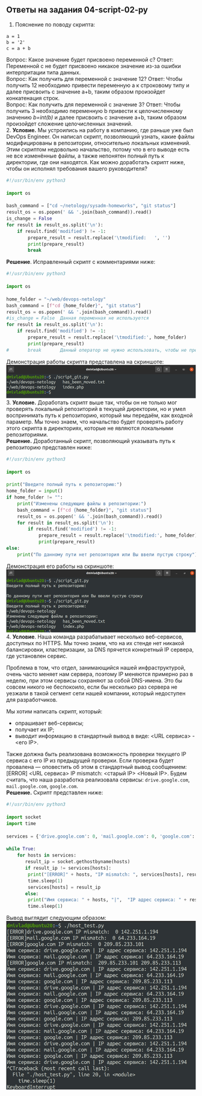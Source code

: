 ## Ответы на задания 04-script-02-py
1. Пояснение по поводу скрипта:  
```
a = 1
b = '2'
c = a + b
```  
Вопрос: Какое значение будет присвоено переменной c? Ответ: Переменной c не будет присвоено никакое значение из-за ошибки интерпритации типа данных.  
Вопрос: Как получить для переменной c значение 12? Ответ: Чтобы получить 12 необходимо привести переменную a к строковому типу и далее присвоить с значение a+b, таким образом произойдет конкатенация строк.  
Вопрос: Как получить для переменной c значение 3? Ответ: Чтобы получить 3 необходимо переменную b привести к целочисленному значению *b=int(b)* и далее присвоить с значение a+b, таким образом произойдет сложение целочисленных значений.  
2. **Условие.**  Мы устроились на работу в компанию, где раньше уже был DevOps Engineer. Он написал скрипт, позволяющий узнать, какие файлы модифицированы в репозитории, относительно локальных изменений. Этим скриптом недовольно начальство, потому что в его выводе есть не все изменённые файлы, а также непонятен полный путь к директории, где они находятся. Как можно доработать скрипт ниже, чтобы он исполнял требования вашего руководителя?  
```python  
#!/usr/bin/env python3

import os

bash_command = ["cd ~/netology/sysadm-homeworks", "git status"]
result_os = os.popen(' && '.join(bash_command)).read()
is_change = False
for result in result_os.split('\n'):
    if result.find('modified') != -1:
        prepare_result = result.replace('\tmodified:   ', '')
        print(prepare_result)
        break
```  

**Решение**. Исправленный скрипт с комментариями ниже:  
```python
#!/usr/bin/env python3

import os

home_folder = "~/web/devops-netology"
bash_command = [f"cd {home_folder}", "git status"]
result_os = os.popen(' && '.join(bash_command)).read()
#is_change = False  Данная переменная не используется
for result in result_os.split('\n'):
    if result.find('modified') != -1:
        prepare_result = result.replace('\tmodified:', home_folder)
        print(prepare_result)
#       break       Данный оператор не нужно использовать, чтобы не прерывать скрипт при первом найденном файле с изменениями
```  
Демонстрация работы скрипта представлена на скриншоте:  
![PSCRIPT](img/script_git.jpg)  
3. **Условие.** Доработать скрипт выше так, чтобы он не только мог проверять локальный репозиторий в текущей директории, но и умел воспринимать путь к репозиторию, который мы передаём, как входной параметр. Мы точно знаем, что начальство будет проверять работу этого скрипта в директориях, которые не являются локальными репозиториями.  
**Решение.** Доработанный скрипт, позволяющий указывать путь к репозиторию представлен ниже:  
```python  
#!/usr/bin/env python3

import os

print("Введите полный путь к репозиторию:")
home_folder = input()
if home_folder != "":
    print("Изменены следующие файлы в репозитории:")
    bash_command = [f"cd {home_folder}", "git status"]
    result_os = os.popen(' && '.join(bash_command)).read()
    for result in result_os.split('\n'):
        if result.find('modified') != -1:
            prepare_result = result.replace('\tmodified:', home_folder)
            print(prepare_result)
else:
    print("По данному пути нет репозитория или Вы ввели пустую строку")
```  
Демонстрация его работы на скриншоте:  
![PSCRIPT](img/script_git+.jpg)  
4. **Условие**.  Наша команда разрабатывает несколько веб-сервисов, доступных по HTTPS. Мы точно знаем, что на их стенде нет никакой балансировки, кластеризации, за DNS прячется конкретный IP сервера, где установлен сервис. 

Проблема в том, что отдел, занимающийся нашей инфраструктурой, очень часто меняет нам сервера, поэтому IP меняются примерно раз в неделю, при этом сервисы сохраняют за собой DNS-имена. Это бы совсем никого не беспокоило, если бы несколько раз сервера не уезжали в такой сегмент сети нашей компании, который недоступен для разработчиков. 

Мы хотим написать скрипт, который: 

- опрашивает веб-сервисы; 
- получает их IP; 
- выводит информацию в стандартный вывод в виде: <URL сервиса> - <его IP>. 

Также должна быть реализована возможность проверки текущего IP сервиса c его IP из предыдущей проверки. Если проверка будет провалена — оповестить об этом в стандартный вывод сообщением: [ERROR] <URL сервиса> IP mismatch: <старый IP> <Новый IP>. Будем считать, что наша разработка реализовала сервисы: `drive.google.com`, `mail.google.com`, `google.com`.  
**Решение.** Скрипт представлен ниже:  
```python  
#!/usr/bin/env python3

import socket
import time

services = {'drive.google.com': 0, 'mail.google.com': 0, 'google.com': 0}

while True:
    for hosts in services:
       result_ip = socket.gethostbyname(hosts)
       if result_ip != services[hosts]:
        print("[ERROR]" + hosts, "IP mismatch: ", services[hosts], result_ip)
        time.sleep(1)
        services[hosts] = result_ip
       else:
        print("Имя сервиса: " + hosts, "|",  "IP адрес сервиса: " + result_ip)
        time.sleep(1)

```  
Вывод выглядит следующим образом:  
![PSCRIPT](img/host_test.jpg)  

